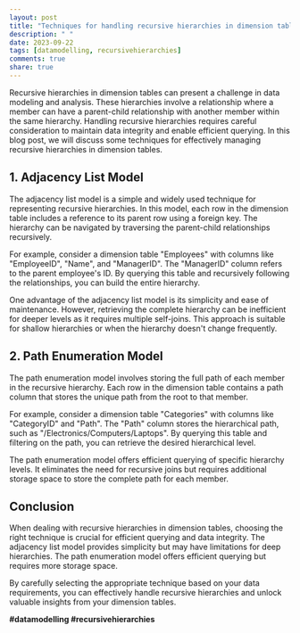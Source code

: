```yaml
---
layout: post
title: "Techniques for handling recursive hierarchies in dimension tables."
description: " "
date: 2023-09-22
tags: [datamodelling, recursivehierarchies]
comments: true
share: true
---
```


Recursive hierarchies in dimension tables can present a challenge in data modeling and analysis. These hierarchies involve a relationship where a member can have a parent-child relationship with another member within the same hierarchy. Handling recursive hierarchies requires careful consideration to maintain data integrity and enable efficient querying. In this blog post, we will discuss some techniques for effectively managing recursive hierarchies in dimension tables.

## 1. Adjacency List Model

The adjacency list model is a simple and widely used technique for representing recursive hierarchies. In this model, each row in the dimension table includes a reference to its parent row using a foreign key. The hierarchy can be navigated by traversing the parent-child relationships recursively.

For example, consider a dimension table "Employees" with columns like "EmployeeID", "Name", and "ManagerID". The "ManagerID" column refers to the parent employee's ID. By querying this table and recursively following the relationships, you can build the entire hierarchy.

One advantage of the adjacency list model is its simplicity and ease of maintenance. However, retrieving the complete hierarchy can be inefficient for deeper levels as it requires multiple self-joins. This approach is suitable for shallow hierarchies or when the hierarchy doesn't change frequently.

## 2. Path Enumeration Model

The path enumeration model involves storing the full path of each member in the recursive hierarchy. Each row in the dimension table contains a path column that stores the unique path from the root to that member.

For example, consider a dimension table "Categories" with columns like "CategoryID" and "Path". The "Path" column stores the hierarchical path, such as "/Electronics/Computers/Laptops". By querying this table and filtering on the path, you can retrieve the desired hierarchical level.

The path enumeration model offers efficient querying of specific hierarchy levels. It eliminates the need for recursive joins but requires additional storage space to store the complete path for each member.

## Conclusion

When dealing with recursive hierarchies in dimension tables, choosing the right technique is crucial for efficient querying and data integrity. The adjacency list model provides simplicity but may have limitations for deep hierarchies. The path enumeration model offers efficient querying but requires more storage space.

By carefully selecting the appropriate technique based on your data requirements, you can effectively handle recursive hierarchies and unlock valuable insights from your dimension tables.

**#datamodelling #recursivehierarchies**